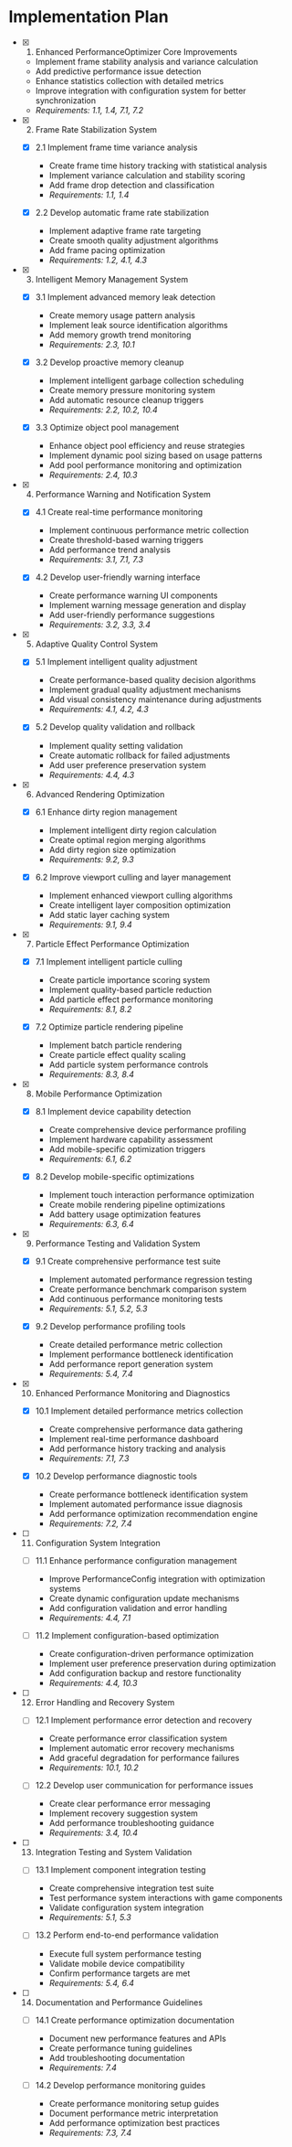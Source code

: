 # Implementation Plan

- [x] 1. Enhanced PerformanceOptimizer Core Improvements
  - Implement frame stability analysis and variance calculation
  - Add predictive performance issue detection
  - Enhance statistics collection with detailed metrics
  - Improve integration with configuration system for better synchronization
  - _Requirements: 1.1, 1.4, 7.1, 7.2_

- [x] 2. Frame Rate Stabilization System
  - [x] 2.1 Implement frame time variance analysis
    - Create frame time history tracking with statistical analysis
    - Implement variance calculation and stability scoring
    - Add frame drop detection and classification
    - _Requirements: 1.1, 1.4_

  - [x] 2.2 Develop automatic frame rate stabilization
    - Implement adaptive frame rate targeting
    - Create smooth quality adjustment algorithms
    - Add frame pacing optimization
    - _Requirements: 1.2, 4.1, 4.3_

- [x] 3. Intelligent Memory Management System
  - [x] 3.1 Implement advanced memory leak detection
    - Create memory usage pattern analysis
    - Implement leak source identification algorithms
    - Add memory growth trend monitoring
    - _Requirements: 2.3, 10.1_

  - [x] 3.2 Develop proactive memory cleanup
    - Implement intelligent garbage collection scheduling
    - Create memory pressure monitoring system
    - Add automatic resource cleanup triggers
    - _Requirements: 2.2, 10.2, 10.4_

  - [x] 3.3 Optimize object pool management
    - Enhance object pool efficiency and reuse strategies
    - Implement dynamic pool sizing based on usage patterns
    - Add pool performance monitoring and optimization
    - _Requirements: 2.4, 10.3_

- [x] 4. Performance Warning and Notification System
  - [x] 4.1 Create real-time performance monitoring
    - Implement continuous performance metric collection
    - Create threshold-based warning triggers
    - Add performance trend analysis
    - _Requirements: 3.1, 7.1, 7.3_

  - [x] 4.2 Develop user-friendly warning interface
    - Create performance warning UI components
    - Implement warning message generation and display
    - Add user-friendly performance suggestions
    - _Requirements: 3.2, 3.3, 3.4_

- [x] 5. Adaptive Quality Control System
  - [x] 5.1 Implement intelligent quality adjustment
    - Create performance-based quality decision algorithms
    - Implement gradual quality adjustment mechanisms
    - Add visual consistency maintenance during adjustments
    - _Requirements: 4.1, 4.2, 4.3_

  - [x] 5.2 Develop quality validation and rollback
    - Implement quality setting validation
    - Create automatic rollback for failed adjustments
    - Add user preference preservation system
    - _Requirements: 4.4, 4.3_

- [x] 6. Advanced Rendering Optimization
  - [x] 6.1 Enhance dirty region management
    - Implement intelligent dirty region calculation
    - Create optimal region merging algorithms
    - Add dirty region size optimization
    - _Requirements: 9.2, 9.3_

  - [x] 6.2 Improve viewport culling and layer management
    - Implement enhanced viewport culling algorithms
    - Create intelligent layer composition optimization
    - Add static layer caching system
    - _Requirements: 9.1, 9.4_

- [x] 7. Particle Effect Performance Optimization
  - [x] 7.1 Implement intelligent particle culling
    - Create particle importance scoring system
    - Implement quality-based particle reduction
    - Add particle effect performance monitoring
    - _Requirements: 8.1, 8.2_

  - [x] 7.2 Optimize particle rendering pipeline
    - Implement batch particle rendering
    - Create particle effect quality scaling
    - Add particle system performance controls
    - _Requirements: 8.3, 8.4_

- [x] 8. Mobile Performance Optimization
  - [x] 8.1 Implement device capability detection
    - Create comprehensive device performance profiling
    - Implement hardware capability assessment
    - Add mobile-specific optimization triggers
    - _Requirements: 6.1, 6.2_

  - [x] 8.2 Develop mobile-specific optimizations
    - Implement touch interaction performance optimization
    - Create mobile rendering pipeline optimizations
    - Add battery usage optimization features
    - _Requirements: 6.3, 6.4_

- [x] 9. Performance Testing and Validation System
  - [x] 9.1 Create comprehensive performance test suite
    - Implement automated performance regression testing
    - Create performance benchmark comparison system
    - Add continuous performance monitoring tests
    - _Requirements: 5.1, 5.2, 5.3_

  - [x] 9.2 Develop performance profiling tools
    - Create detailed performance metric collection
    - Implement performance bottleneck identification
    - Add performance report generation system
    - _Requirements: 5.4, 7.4_

- [x] 10. Enhanced Performance Monitoring and Diagnostics
  - [x] 10.1 Implement detailed performance metrics collection
    - Create comprehensive performance data gathering
    - Implement real-time performance dashboard
    - Add performance history tracking and analysis
    - _Requirements: 7.1, 7.3_

  - [x] 10.2 Develop performance diagnostic tools
    - Create performance bottleneck identification system
    - Implement automated performance issue diagnosis
    - Add performance optimization recommendation engine
    - _Requirements: 7.2, 7.4_

- [ ] 11. Configuration System Integration
  - [ ] 11.1 Enhance performance configuration management
    - Improve PerformanceConfig integration with optimization systems
    - Create dynamic configuration update mechanisms
    - Add configuration validation and error handling
    - _Requirements: 4.4, 7.1_

  - [ ] 11.2 Implement configuration-based optimization
    - Create configuration-driven performance optimization
    - Implement user preference preservation during optimization
    - Add configuration backup and restore functionality
    - _Requirements: 4.4, 10.3_

- [ ] 12. Error Handling and Recovery System
  - [ ] 12.1 Implement performance error detection and recovery
    - Create performance error classification system
    - Implement automatic error recovery mechanisms
    - Add graceful degradation for performance failures
    - _Requirements: 10.1, 10.2_

  - [ ] 12.2 Develop user communication for performance issues
    - Create clear performance error messaging
    - Implement recovery suggestion system
    - Add performance troubleshooting guidance
    - _Requirements: 3.4, 10.4_

- [ ] 13. Integration Testing and System Validation
  - [ ] 13.1 Implement component integration testing
    - Create comprehensive integration test suite
    - Test performance system interactions with game components
    - Validate configuration system integration
    - _Requirements: 5.1, 5.3_

  - [ ] 13.2 Perform end-to-end performance validation
    - Execute full system performance testing
    - Validate mobile device compatibility
    - Confirm performance targets are met
    - _Requirements: 5.4, 6.4_

- [ ] 14. Documentation and Performance Guidelines
  - [ ] 14.1 Create performance optimization documentation
    - Document new performance features and APIs
    - Create performance tuning guidelines
    - Add troubleshooting documentation
    - _Requirements: 7.4_

  - [ ] 14.2 Develop performance monitoring guides
    - Create performance monitoring setup guides
    - Document performance metric interpretation
    - Add performance optimization best practices
    - _Requirements: 7.3, 7.4_